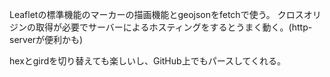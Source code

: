Leafletの標準機能のマーカーの描画機能とgeojsonをfetchで使う。
クロスオリジンの取得が必要でサーバーによるホスティングをするとうまく動く。(http-serverが便利かも)

hexとgirdを切り替えても楽しいし、GitHub上でもパースしてくれる。